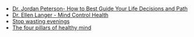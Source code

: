 - [Dr. Jordan Peterson-  How to Best Guide Your Life Decisions and Path](Dr.%20Jordan%20Peterson-%20%20How%20to%20Best%20Guide%20Your%20Life%20Decisions%20and%20Path.md)
- [Dr. Ellen Langer - Mind Control Health](Dr.%20Ellen%20Langer%20-%20Mind%20Control%20Health.md)
- [Stop wasting evenings](Stop%20wasting%20evenings.md)
- [The four pillars of healthy mind](The%20four%20pillars%20of%20healthy%20mind.md)
